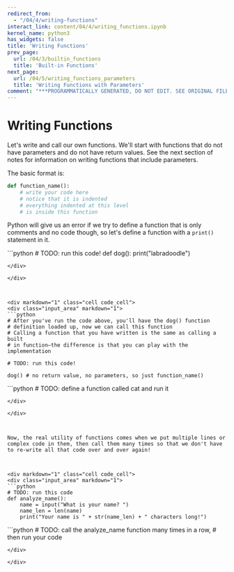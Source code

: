 ```yaml
---
redirect_from:
  - "/04/4/writing-functions"
interact_link: content/04/4/writing_functions.ipynb
kernel_name: python3
has_widgets: false
title: 'Writing Functions'
prev_page:
  url: /04/3/builtin_functions
  title: 'Built-in Functions'
next_page:
  url: /04/5/writing_functions_parameters
  title: 'Writing Functions with Parameters'
comment: "***PROGRAMMATICALLY GENERATED, DO NOT EDIT. SEE ORIGINAL FILES IN /content***"
---
```



Writing Functions
==========

Let's write and call our own functions. We'll start with functions that do not have parameters and do not have return values. See the next section of notes for information on writing functions that include parameters.

The basic format is:
```python
def function_name():
    # write your code here
    # notice that it is indented
    # everything indented at this level
    # is inside this function
```

Python will give us an error if we try to define a function that is only comments and no code though, so let's define a function with a `print()` statement in it.





<div markdown="1" class="cell code_cell">
<div class="input_area" markdown="1">
```python
# TODO: run this code! 
def dog():
    print("labradoodle")

```
</div>

</div>



<div markdown="1" class="cell code_cell">
<div class="input_area" markdown="1">
```python
# After you've run the code above, you'll have the dog() function
# definition loaded up, now we can call this function
# Calling a function that you have written is the same as calling a built
# in function—the difference is that you can play with the implementation

# TODO: run this code!

dog() # no return value, no parameters, so just function_name()

```
</div>

</div>



<div markdown="1" class="cell code_cell">
<div class="input_area" markdown="1">
```python
# TODO: define a function called cat and run it

```
</div>

</div>



Now, the real utility of functions comes when we put multiple lines or complex code in them, then call them many times so that we don't have to re-write all that code over and over again!



<div markdown="1" class="cell code_cell">
<div class="input_area" markdown="1">
```python
# TODO: run this code
def analyze_name():
    name = input("What is your name? ")
    name_len = len(name)
    print("Your name is " + str(name_len) + " characters long!")

```
</div>

</div>



<div markdown="1" class="cell code_cell">
<div class="input_area" markdown="1">
```python
# TODO: call the analyze_name function many times in a row, 
# then run your code

```
</div>

</div>

